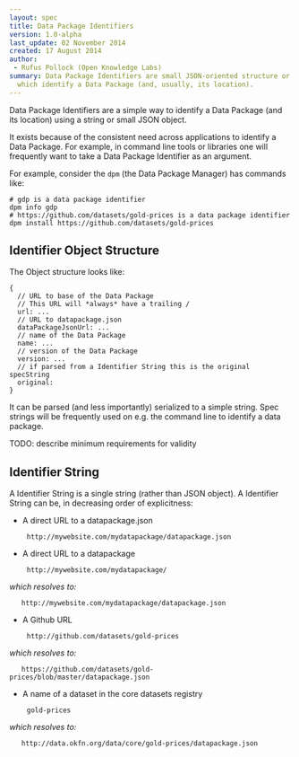 ```yaml
---
layout: spec
title: Data Package Identifiers
version: 1.0-alpha
last_update: 02 November 2014
created: 17 August 2014
author:
 - Rufus Pollock (Open Knowledge Labs)
summary: Data Package Identifiers are small JSON-oriented structure or strings
  which identify a Data Package (and, usually, its location).
---
```


Data Package Identifiers are a simple way to identify a Data Package (and its
location) using a string or small JSON object.

It exists because of the consistent need across applications to identify a Data
Package. For example, in command line tools or libraries one will frequently
want to take a Data Package Identifier as an argument.

For example, consider the `dpm` (the Data Package Manager) has commands like:

    # gdp is a data package identifier
    dpm info gdp
    # https://github.com/datasets/gold-prices is a data package identifier
    dpm install https://github.com/datasets/gold-prices

## Identifier Object Structure

The Object structure looks like:

    {
      // URL to base of the Data Package
      // This URL will *always* have a trailing /
      url: ...
      // URL to datapackage.json
      dataPackageJsonUrl: ...
      // name of the Data Package
      name: ...
      // version of the Data Package
      version: ...
      // if parsed from a Identifier String this is the original specString
      original: 
    }

It can be parsed (and less importantly) serialized to a simple string. Spec
strings will be frequently used on e.g. the command line to identify a data
package.

TODO: describe minimum requirements for validity

## Identifier String

A Identifier String is a single string (rather than JSON object). A Identifier String can be, in decreasing order of explicitness:

* A direct URL to a datapackage.json

       http://mywebsite.com/mydatapackage/datapackage.json

* A direct URL to a datapackage

       http://mywebsite.com/mydatapackage/
       
*which resolves to:*

       http://mywebsite.com/mydatapackage/datapackage.json
       
* A Github URL

       http://github.com/datasets/gold-prices

*which resolves to:*

       https://github.com/datasets/gold-prices/blob/master/datapackage.json

* A name of a dataset in the core datasets registry

       gold-prices

*which resolves to:* 

       http://data.okfn.org/data/core/gold-prices/datapackage.json
